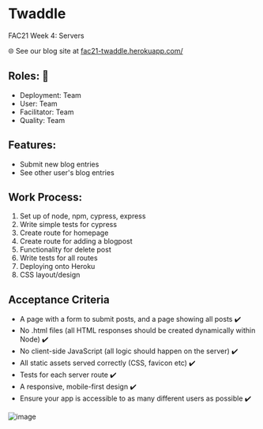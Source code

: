 # Twaddle
FAC21 Week 4: Servers

🌐 See our blog site at [fac21-twaddle.herokuapp.com/](http://fac21-twaddle.herokuapp.com/)

## Roles: 🧠
- Deployment: Team
- User: Team
- Facilitator: Team
- Quality: Team

## Features:
- Submit new blog entries
- See other user's blog entries

## Work Process:
1. Set up of node, npm, cypress, express 
2. Write simple tests for cypress
3. Create route for homepage 
4. Create route for adding a blogpost
5. Functionality for delete post 
6. Write tests for all routes 
7. Deploying onto Heroku 
8. CSS layout/design 

## Acceptance Criteria 
- A page with a form to submit posts, and a page showing all posts ✔️
- No .html files (all HTML responses should be created dynamically within Node) ✔️
- No client-side JavaScript (all logic should happen on the server) ✔️
- All static assets served correctly (CSS, favicon etc) ✔️
- Tests for each server route ✔️
- A responsive, mobile-first design ✔️
- Ensure your app is accessible to as many different users as possible ✔️

![image](https://user-images.githubusercontent.com/31373245/115013907-91572080-9ea9-11eb-9aee-ee849fe0d2ab.png)
